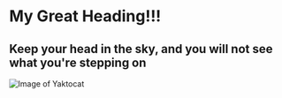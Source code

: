 # My Great Heading!!!
## Keep your head in the sky, and you will not see what you're stepping on

![Image of Yaktocat](https://octodex.github.com/images/yaktocat.png)
